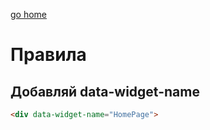 [go home](../README.md)


# Правила

## Добавляй data-widget-name 

```html
<div data-widget-name="HomePage">
```